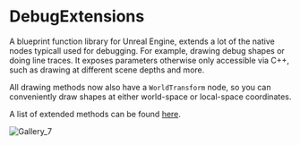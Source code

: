 # DebugExtensions
A blueprint function library for Unreal Engine, extends a lot of the native nodes typicall used for debugging. For example, drawing debug shapes or doing line traces. It exposes parameters otherwise only accessible via C++, such as drawing at different scene depths and more.

All drawing methods now also have a `WorldTransform` node, so you can conveniently draw shapes at either world-space or local-space coordinates.

A list of extended methods can be found [here](https://docs.google.com/spreadsheets/d/1mmAiz0LT7JU6URE-P1SELtAG2nZMEfcrxsN-Pe4XZyg).

![Gallery_7](https://github.com/Dealman/DebugExtensions/assets/7038067/412a5d5f-fd59-49f6-90fc-5edf4df5a59b)
